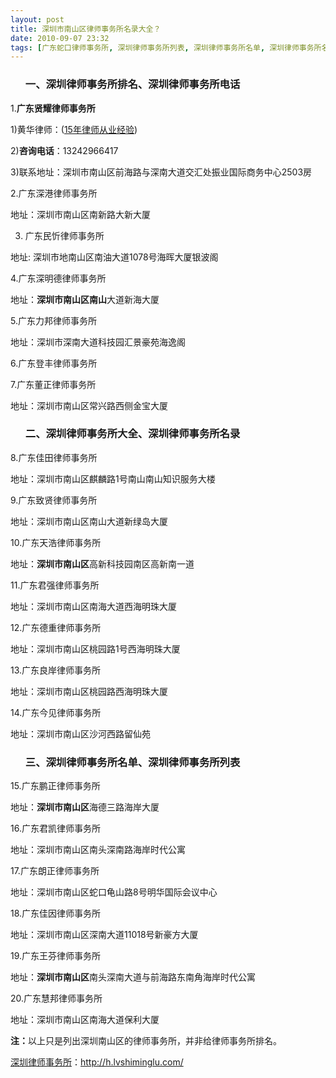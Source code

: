 ```yaml
---
layout: post
title: 深圳市南山区律师事务所名录大全？
date: 2010-09-07 23:32
tags: [广东蛇口律师事务所, 深圳律师事务所列表, 深圳律师事务所名单, 深圳律师事务所名录, 深圳律师事务所大全, 深圳律师事务所排名, 深圳律师事务所电话, 深圳律师在线咨询, 深圳法律咨询电话]
---
```

<ol>
<h3>一、深圳律师事务所排名、深圳律师事务所电话</h3>
</ol>
1.<strong>广东贤耀律师事务所</strong>

1)黄华律师：(<a href="http://h.lvshiminglu.com/about" target="_blank">15年律师从业经验</a>)

2)<strong>咨询电话</strong>：13242966417

3)联系地址：深圳市南山区前海路与深南大道交汇处振业国际商务中心2503房

2.广东深港律师事务所

地址：深圳市南山区南新路大新大厦

3. 广东民忻律师事务所

地址: 深圳市地南山区南油大道1078号海晖大厦银波阁

4.广东深明德律师事务所

地址：<strong>深圳市南山区南山</strong>大道新海大厦

5.广东力邦律师事务所

地址：深圳市深南大道科技园汇景豪苑海逸阁

6.广东登丰律师事务所

7.广东董正律师事务所

地址：深圳市南山区常兴路西侧金宝大厦
<ol>
<h3>二、深圳律师事务所大全、深圳律师事务所名录</h3>
</ol>
8.广东佳田律师事务所

地址：深圳市南山区麒麟路1号南山南山知识服务大楼

9.广东致贤律师事务所

地址：深圳市南山区南山大道新绿岛大厦

10.广东天浩律师事务所

地址：<strong>深圳市南山区</strong>高新科技园南区高新南一道

11.广东君强律师事务所

地址：深圳市南山区南海大道西海明珠大厦

12.广东德重律师事务所

地址：深圳市南山区桃园路1号西海明珠大厦

13.广东良岸律师事务所

地址：深圳市南山区桃园路西海明珠大厦

14.广东今见律师事务所

地址：深圳市南山区沙河西路留仙苑
<ol>
<h3>三、深圳律师事务所名单、深圳律师事务所列表</h3>
</ol>
15.广东鹏正律师事务所

地址：<strong>深圳市南山区</strong>海德三路海岸大厦

16.广东君凯律师事务所

地址：深圳市南山区南头深南路海岸时代公寓

17.广东朗正律师事务所

地址：深圳市南山区蛇口龟山路8号明华国际会议中心

18.广东佳因律师事务所

地址：深圳市南山区深南大道11018号新豪方大厦

19.广东王芬律师事务所

地址：<strong>深圳市南山区</strong>南头深南大道与前海路东南角海岸时代公寓

20.广东慧邦律师事务所

地址：深圳市南山区南海大道保利大厦

<strong>注：</strong>以上只是列出深圳南山区的律师事务所，并非给律师事务所排名。


<a href="http://h.lvshiminglu.com/">深圳律师事务所</a>：<a href="http://h.lvshiminglu.com/">http://h.lvshiminglu.com/</a>


